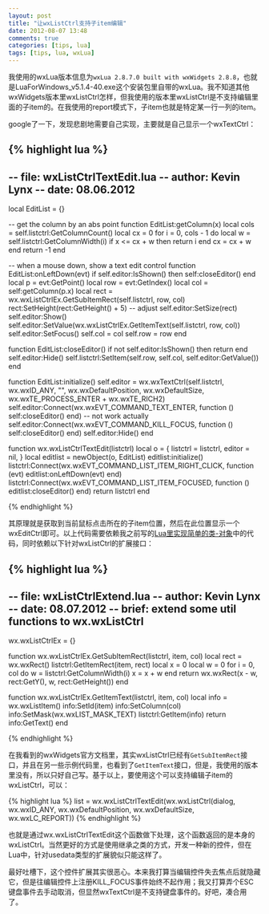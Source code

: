 ```yaml
---
layout: post
title: "让wxListCtrl支持子item编辑"
date: 2012-08-07 13:48
comments: true
categories: [tips, lua]
tags: [tips, lua, wxLua]
---
```


我使用的wxLua版本信息为`wxLua 2.8.7.0 built with wxWidgets 2.8.8`，也就是LuaForWindows_v5.1.4-40.exe这个安装包里自带的wxLua。我不知道其他wxWidgets版本里wxListCtrl怎样，但我使用的版本里wxListCtrl是不支持编辑里面的子item的。在我使用的report模式下，子item也就是特定某一行一列的item。

google了一下，发现悲剧地需要自己实现，主要就是自己显示一个wxTextCtrl：
<!-- more -->
{% highlight lua %}
--
-- file: wxListCtrlTextEdit.lua
-- author: Kevin Lynx
-- date: 08.06.2012
--
local EditList = {}

-- get the column by an abs point
function EditList:getColumn(x)
    local cols = self.listctrl:GetColumnCount()
    local cx = 0
    for i = 0, cols - 1 do
        local w = self.listctrl:GetColumnWidth(i)
        if x <= cx + w then return i end
        cx = cx + w
    end
    return -1
end

-- when a mouse down, show a text edit control 
function EditList:onLeftDown(evt)
    if self.editor:IsShown() then
        self:closeEditor()
    end
    local p = evt:GetPoint()
    local row = evt:GetIndex()
    local col = self:getColumn(p.x)
    local rect = wx.wxListCtrlEx.GetSubItemRect(self.listctrl, row, col)
    rect:SetHeight(rect:GetHeight() + 5) -- adjust
    self.editor:SetSize(rect)
    self.editor:Show()
    self.editor:SetValue(wx.wxListCtrlEx.GetItemText(self.listctrl, row, col))
    self.editor:SetFocus()
    self.col = col
    self.row = row
end

function EditList:closeEditor()
    if not self.editor:IsShown() then return end
    self.editor:Hide()
    self.listctrl:SetItem(self.row, self.col, self.editor:GetValue())
end

function EditList:initialize()
    self.editor = wx.wxTextCtrl(self.listctrl, wx.wxID_ANY, "", wx.wxDefaultPosition, wx.wxDefaultSize, wx.wxTE_PROCESS_ENTER + wx.wxTE_RICH2)
    self.editor:Connect(wx.wxEVT_COMMAND_TEXT_ENTER, function () self:closeEditor() end)
    -- not work actually
    self.editor:Connect(wx.wxEVT_COMMAND_KILL_FOCUS, function () self:closeEditor() end)
    self.editor:Hide()
end

function wx.wxListCtrlTextEdit(listctrl)
    local o = {
        listctrl = listctrl,
        editor = nil,
    }
    local editlist = newObject(o, EditList)
    editlist:initialize()
    listctrl:Connect(wx.wxEVT_COMMAND_LIST_ITEM_RIGHT_CLICK, function (evt) editlist:onLeftDown(evt) end)
    listctrl:Connect(wx.wxEVT_COMMAND_LIST_ITEM_FOCUSED, function () editlist:closeEditor() end)
    return listctrl
end

{% endhighlight %}

其原理就是获取到当前鼠标点击所在的子item位置，然后在此位置显示一个wxEditCtrl即可。以上代码需要依赖我之前写的[Lua里实现简单的类-对象](http://codemacro.com/2012/08/02/simple-oo-in-lua/)中的代码，同时依赖以下针对wxListCtrl的扩展接口：

{% highlight lua %}
--
-- file: wxListCtrlExtend.lua
-- author: Kevin Lynx
-- date: 08.07.2012
-- brief: extend some util functions to wx.wxListCtrl
-- 
wx.wxListCtrlEx = {}

function wx.wxListCtrlEx.GetSubItemRect(listctrl, item, col)
    local rect = wx.wxRect()
    listctrl:GetItemRect(item, rect)
    local x = 0
    local w = 0
    for i = 0, col do
        w = listctrl:GetColumnWidth(i)
        x = x + w
    end
    return wx.wxRect(x - w, rect:GetY(), w, rect:GetHeight())
end

function wx.wxListCtrlEx.GetItemText(listctrl, item, col)
    local info = wx.wxListItem()
    info:SetId(item)
    info:SetColumn(col)
    info:SetMask(wx.wxLIST_MASK_TEXT)
    listctrl:GetItem(info)
    return info:GetText()
end

{% endhighlight %}

在我看到的wxWidgets官方文档里，其实wxListCtrl已经有`GetSubItemRect`接口，并且在另一些示例代码里，也看到了`GetItemText`接口，但是，我使用的版本里没有，所以只好自己写。基于以上，要使用这个可以支持编辑子item的wxListCtrl，可以：

{% highlight lua %}
list = wx.wxListCtrlTextEdit(wx.wxListCtrl(dialog, wx.wxID_ANY, wx.wxDefaultPosition, wx.wxDefaultSize, wx.wxLC_REPORT))
{% endhighlight %}

也就是通过wx.wxListCtrlTextEdit这个函数做下处理，这个函数返回的是本身的wxListCtrl。当然更好的方式是使用继承之类的方式，开发一种新的控件，但在Lua中，针对usedata类型的扩展貌似只能这样了。

最好吐槽下，这个控件扩展其实很恶心。本来我打算当编辑控件失去焦点后就隐藏它，但是往编辑控件上注册KILL_FOCUS事件始终不起作用；我又打算弄个ESC键盘事件去手动取消，但显然wxTextCtrl是不支持键盘事件的。好吧，凑合用了。
 

